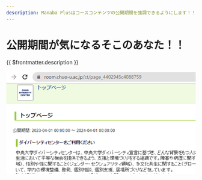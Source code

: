 ```yaml
---
description: Manaba Plusはコースコンテンツの公開期間を強調できるようにします！！
---
```


# 公開期間が気になるそこのあなた！！

{{ $frontmatter.description }}

![](./open-period.gif)
